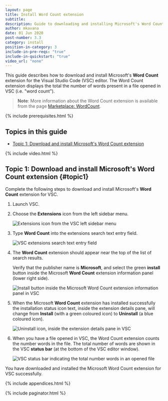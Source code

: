 ```yaml
---
layout: page
title: Install Word Count extension
subtitle:
description: Guide to downloading and installing Microsoft's Word Count extension for VSC
author: mkavana
date: 01 Jun 2020
post-number: 3.3
category: install
position-in-category: 3
include-in-pre-reqs: "true"
include-in-quickstart: "true"
video_url: "none"
---
```


This guide describes how to download and install Microsoft's **Word Count** extension for the Visual Studio Code (VSC) editor. The Word Count extension displays the total the number of words present in a file opened in VSC (i.e. "word count").

> **Note**: More information about the Word Count extension is available from the page [Marketplace: WordCount](https://marketplace.visualstudio.com/items?itemName=ms-vscode.wordcount).

{% include prerequisites.html %}

## Topics in this guide

- [Topic 1: Download and install Microsoft's Word Count extension](#topic1)

{% include video.html %}

## Topic 1: Download and install Microsoft's Word Count extension {#topic1}

Complete the following steps to download and install Microsoft's **Word Count** extension for VSC.

1. Launch VSC.

2. Choose the **Extensions** icon from the left sidebar menu.

    ![Extensions icon from the VSC left sidebar menu](../assets/images/03-install/wordcount/wordcount-002.png)

3. Type **Word Count** into the extensions search text entry field.

    ![VSC extensions search text entry field](../assets/images/03-install/wordcount/wordcount-003.png)

4. The **Word Count** extension should appear near the top of the list of search results.

    Verify that the publisher name is **Microsoft**, and select the green **install** button inside the Microsoft **Word Count** extension information panel (lower right side).

    ![Install button inside the Microsoft Word Count extension information panel in VSC](../assets/images/03-install/wordcount/wordcount-004.png)

5. When the Microsoft **Word Count** extension has installed successfully the installation status icon text, inside the extension details pane, will change from **Install** (with a green coloured icon) to **Uninstall** (a blue coloured icon).

    ![Uninstall icon, inside the extension details pane in VSC](../assets/images/03-install/wordcount/wordcount-005.png)

6. When you have a file opened in VSC, the Word Count extension counts the number words in the file. The total number of words are shown in the VSC **status bar** (at the bottom of the VSC editor window).

    ![VSC status bar indicating the total number words in an opened file](../assets/images/03-install/wordcount/wordcount-006.png)

You have downloaded and installed the Microsoft Word Count extension for VSC successfully.

{% include appendices.html %}

{% include paginator.html %}
